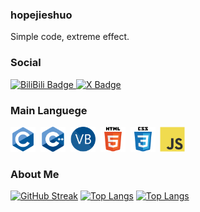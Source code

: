 ### hopejieshuo
Simple code, extreme effect.  

### Social
<div>
	<a href="https://space.bilibili.com/529804852" target="_blank">
        <img src="https://img.shields.io/badge/Bilibili-blue?style=for-the-badge&logo=bilibili" alt="BiliBili Badge"/>
	</a>
	<a href="https://x.com/hopeful8192" target="_blank">
        <img src="https://img.shields.io/badge/X-black?style=for-the-badge&logo=x" alt="X Badge"/>
	</a><br>
</div>

### Main Languege
<div>
    <img src="https://github.com/devicons/devicon/blob/master/icons/c/c-original.svg" title="C" alt="C" width="40" height="40"/>&nbsp;
    <img src="https://github.com/devicons/devicon/blob/master/icons/cplusplus/cplusplus-original.svg" title="C++" alt="C++" width="40" height="40"/>&nbsp;
    <img src="https://github.com/devicons/devicon/blob/master/icons/visualbasic/visualbasic-original.svg" title="VB" alt="VB" width="40" height="40"/>&nbsp;
    <img src="https://github.com/devicons/devicon/blob/master/icons/html5/html5-original-wordmark.svg" title="HTML5" alt="HTML5" width="40" height="40"/>&nbsp;
    <img src="https://github.com/devicons/devicon/blob/master/icons/css3/css3-original-wordmark.svg" title="CSS3" alt="CSS3" width="40" height="40"/>&nbsp;
    <img src="https://github.com/devicons/devicon/blob/master/icons/javascript/javascript-original.svg" title="JS" alt="JS" width="40" height="40"/>&nbsp;
</div>

### About Me
[![GitHub Streak](http://github-readme-streak-stats.herokuapp.com?user=hopejieshuo&theme=dark&background=000000)](https://git.io/streak-stats)
[![Top Langs](https://github-readme-stats.vercel.app/api/top-langs/?username=hopejieshuo&layout=compact&theme=vision-friendly-dark)](https://github.com/anuraghazra/github-readme-stats)
[![Top Langs](https://github-readme-stats.vercel.app/api?username=hopejieshuo&show_icons=true&locale=en&theme=dark)](https://github.com/anuraghazra/github-readme-stats)

